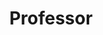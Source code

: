 ---
name: Weizhan Zhang
name-cn: 张未展
avatar: weizhan_zhang.png
position: faculty
title: Professor
degree: PhD, Xi'an Jiaotong University, 2010
page: https://gr.xjtu.edu.cn/en/web/zhangwzh123/1
field: Multimedia networking and distributed system, edge/mobile intelligence, AR/VR/MR, Computer vision and AIGC
email: zhangwzh@xjtu.edu.cn
join: 2010
---